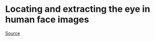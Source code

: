 # Locating and extracting the eye in human face images

[Source](http://www.en.polyu.edu.hk/~enkmlam/Papers/PR96.pdf)
